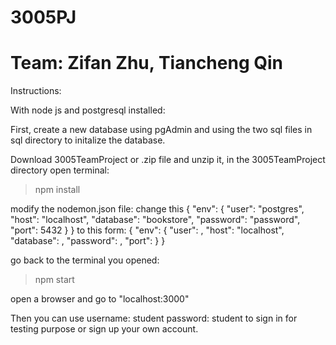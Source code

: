 # 3005PJ
# Team: Zifan Zhu,  Tiancheng Qin


Instructions:

With node js and postgresql installed:

First, create a new database using pgAdmin and using the two sql files in sql directory to initalize the database.

Download 3005TeamProject or .zip file and unzip it, in the 3005TeamProject directory open terminal:
> npm install

modify the nodemon.json file:
change this
	{
		"env": {
		"user": "postgres",
		"host": "localhost",
		"database": "bookstore",
		"password": "password",
		"port": 5432
		}
	}
to this form:
	{
		"env": {
		"user": <your database user>,
		"host": "localhost",
		"database": <your new created database name>,
		"password": <your database password>,
		"port": <your database port>
		}
	}
  
go back to the terminal you opened:
> npm start
  
open a browser and go to "localhost:3000"

Then you can use username: student
                 password: student
to sign in for testing purpose or sign up your own account.


